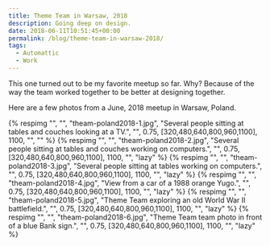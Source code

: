 ```yaml
---
title: Theme Team in Warsaw, 2018
description: Going deep on design.
date: 2018-06-11T10:51:45+00:00
permalink: /blog/theme-team-in-warsaw-2018/
tags:
  - Automattic
  - Work
---
```


This one turned out to be my favorite meetup so far. Why? Because of the way the team worked together to be better at designing together.

Here are a few photos from a June, 2018 meetup in Warsaw, Poland.

{% respimg "", "", "theam-poland2018-1.jpg", "Several people sitting at tables and couches looking at a TV.", "", 0.75, [320,480,640,800,960,1100], 1100, "", "" %}
{% respimg "", "", "theam-poland2018-2.jpg", "Several people sitting at tables and couches working on computers.", "", 0.75, [320,480,640,800,960,1100], 1100, "", "lazy" %}
{% respimg "", "", "theam-poland2018-3.jpg", "Several people sitting at tables working on computers.", "", 0.75, [320,480,640,800,960,1100], 1100, "", "lazy" %}
{% respimg "", "", "theam-poland2018-4.jpg", "View from a car of a 1988 orange Yugo.", "", 0.75, [320,480,640,800,960,1100], 1100, "", "lazy" %}
{% respimg "", "", "theam-poland2018-5.jpg", "Theme Team exploring an old World War II battlefield.", "", 0.75, [320,480,640,800,960,1100], 1100, "", "lazy" %}
{% respimg "", "", "theam-poland2018-6.jpg", "Theme Team team photo in front of a blue Bank sign.",  "", 0.75, [320,480,640,800,960,1100], 1100, "", "lazy" %}
